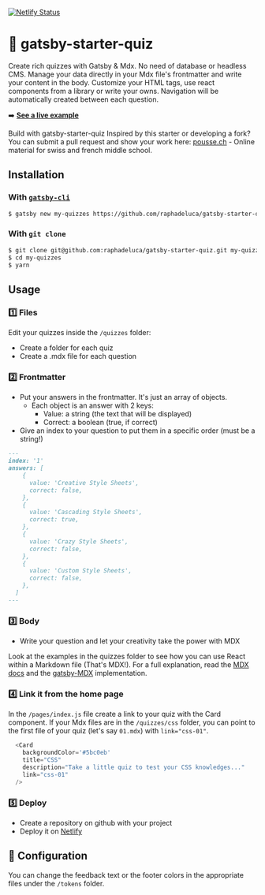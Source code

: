 [![Netlify Status](https://api.netlify.com/api/v1/badges/b6e54a57-aa24-436f-be39-f075b842f3bb/deploy-status)](https://app.netlify.com/sites/inspiring-kare-1888f6/deploys)

# :grapes: gatsby-starter-quiz
Create rich quizzes with Gatsby & Mdx. No need of database or headless CMS. Manage your data directly in your Mdx file's frontmatter and write your content in the body. Customize your HTML tags, use react components from a library or write your owns. Navigation will be automatically created between each question.

➡️ **[See a live example](https://gatsby-starter-quiz.netlify.com//)**

Build with gatsby-starter-quiz
Inspired by this starter or developing a fork? You can submit a pull request and show your work here:
[pousse.ch](https://pousse.ch) - Online material for swiss and french middle school.
## Installation

### With [`gatsby-cli`](https://www.npmjs.com/package/gatsby-cli)

```bash
$ gatsby new my-quizzes https://github.com/raphadeluca/gatsby-starter-quiz
```

### With `git clone`

```bash
$ git clone git@github.com:raphadeluca/gatsby-starter-quiz.git my-quizzes
$ cd my-quizzes
$ yarn
```

## Usage

### :one: Files
Edit your quizzes inside the `/quizzes` folder:
- Create a folder for each quiz
- Create a .mdx file for each question

### :two: Frontmatter
- Put your answers in the frontmatter. It's just an array of objects.
  - Each object is an answer with 2 keys:
    - Value: a string (the text that will be displayed)
    - Correct: a boolean (true, if correct)
- Give an index to your question to put them in a specific order (must be a string!)

```md
---
index: '1'
answers: [
    {
      value: 'Creative Style Sheets',
      correct: false,
    },
    {
      value: 'Cascading Style Sheets',
      correct: true,
    },
    {
      value: 'Crazy Style Sheets',
      correct: false,
    },
    {
      value: 'Custom Style Sheets',
      correct: false,
    },
  ]
---
```

### :three: Body
- Write your question and let your creativity take the power with MDX

Look at the examples in the quizzes folder to see how you can use React within a Markdown file (That's MDX!).
For a full explanation, read the [MDX docs](https://mdxjs.com/) and the [gatsby-MDX](https://www.gatsbyjs.org/packages/gatsby-mdx/) implementation.

### :four: Link it from the home page

In the `/pages/index.js` file create a link to your quiz with the Card component. If your Mdx files are in the `/quizzes/css` folder, you can point to the first file of your quiz (let's say `01.mdx`) with `link="css-01"`.
```js
  <Card
    backgroundColor='#5bc0eb'
    title="CSS"
    description="Take a little quiz to test your CSS knowledges..."
    link="css-01"
  />
```

### :five: Deploy
- Create a repository on github with your project
- Deploy it on [Netlify](https://www.netlify.com/)

## :art: Configuration
You can change the feedback text or the footer colors in the appropriate files under the `/tokens` folder.
